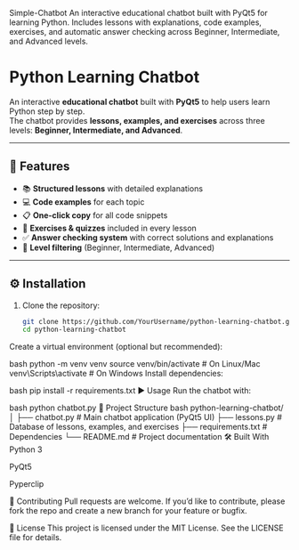 Simple-Chatbot
An interactive educational chatbot built with PyQt5 for learning Python.   Includes lessons with explanations, code examples, exercises, and automatic answer checking across Beginner, Intermediate, and Advanced levels.

# Python Learning Chatbot

An interactive **educational chatbot** built with **PyQt5** to help users learn Python step by step.  
The chatbot provides **lessons, examples, and exercises** across three levels: **Beginner, Intermediate, and Advanced**.

---

## 🚀 Features
- 📚 **Structured lessons** with detailed explanations
- 💻 **Code examples** for each topic
- 📋 **One-click copy** for all code snippets
- 📝 **Exercises & quizzes** included in every lesson
- ✅ **Answer checking system** with correct solutions and explanations
- 🎯 **Level filtering** (Beginner, Intermediate, Advanced)

---

## ⚙️ Installation

1. Clone the repository:
   ```bash
   git clone https://github.com/YourUsername/python-learning-chatbot.git
   cd python-learning-chatbot
Create a virtual environment (optional but recommended):

bash
python -m venv venv
source venv/bin/activate   # On Linux/Mac
venv\Scripts\activate      # On Windows
Install dependencies:

bash
pip install -r requirements.txt
▶️ Usage
Run the chatbot with:

bash
python chatbot.py
📂 Project Structure
bash
python-learning-chatbot/
│
├── chatbot.py       # Main chatbot application (PyQt5 UI)
├── lessons.py       # Database of lessons, examples, and exercises
├── requirements.txt # Dependencies
└── README.md        # Project documentation
🛠️ Built With
Python 3

PyQt5

Pyperclip

🤝 Contributing
Pull requests are welcome.
If you’d like to contribute, please fork the repo and create a new branch for your feature or bugfix.

📜 License
This project is licensed under the MIT License.
See the LICENSE file for details.


